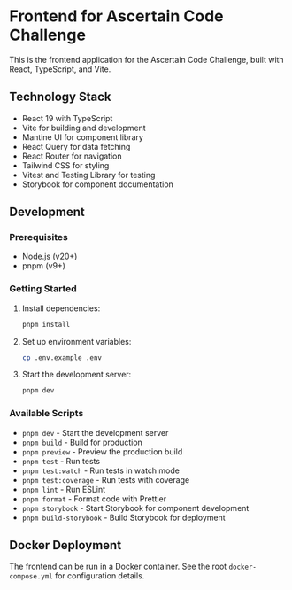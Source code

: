 # Frontend for Ascertain Code Challenge

This is the frontend application for the Ascertain Code Challenge, built with React, TypeScript, and Vite.

## Technology Stack

- React 19 with TypeScript
- Vite for building and development
- Mantine UI for component library
- React Query for data fetching
- React Router for navigation
- Tailwind CSS for styling
- Vitest and Testing Library for testing
- Storybook for component documentation

## Development

### Prerequisites

- Node.js (v20+)
- pnpm (v9+)

### Getting Started

1. Install dependencies:
   ```bash
   pnpm install
   ```

2. Set up environment variables:
   ```bash
   cp .env.example .env
   ```

3. Start the development server:
   ```bash
   pnpm dev
   ```

### Available Scripts

- `pnpm dev` - Start the development server
- `pnpm build` - Build for production
- `pnpm preview` - Preview the production build
- `pnpm test` - Run tests
- `pnpm test:watch` - Run tests in watch mode
- `pnpm test:coverage` - Run tests with coverage
- `pnpm lint` - Run ESLint
- `pnpm format` - Format code with Prettier
- `pnpm storybook` - Start Storybook for component development
- `pnpm build-storybook` - Build Storybook for deployment

## Docker Deployment

The frontend can be run in a Docker container. See the root `docker-compose.yml` for configuration details.

